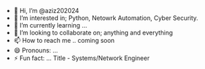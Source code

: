 - 👋 Hi, I’m @aziz202024
- 👀 I’m interested in; Python, Netowrk Automation, Cyber Security.
- 🌱 I’m currently learning ...
- 💞️ I’m looking to collaborate on; anything and everything
- 📫 How to reach me .. coming soon
- 😄 Pronouns: ...
- ⚡ Fun fact: ... Title - Systems/Network Engineer

<!---
aziz202024/aziz202024 is a ✨ special ✨ repository because its `README.md` (this file) appears on your GitHub profile.
You can click the Preview link to take a look at your changes.
--->
